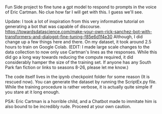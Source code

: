 Fun Side project to fine tune a gpt model to respond to prompts in the voice of Eric Cartman. No clue how far I will get with this. I guess we'll see.

Update: I took a lot of inspiration from this very informative tutorial on generating a bot that was capable of discourse. https://towardsdatascience.com/make-your-own-rick-sanchez-bot-with-transformers-and-dialogpt-fine-tuning-f85e6d1f4e30
Although, I did change up a few things here and there. On my dataset, it took around 2.5 hours to train on Google Colab. (EDIT: I made large scale changes to the data collection to now only use Cartman's lines as the responses. While this did go a long way towards reducing the compute required, it did considerably hamper the size of the training set. If anyone has any South Park fan fiction or links to seasons 8-26, please let me know.)

The code itself lives in the ipynb checkpoint folder for some reason (It is rescued now). You can generate the dataset by running the ScriptEx.py file. While the training procedure is rather verbose, it is actually quite simple if you stare at it long enough. 

PSA: Eric Cartman is a horrible child, and a Chatbot made to immitate him is also bound to be incredibly rude. Proceed at your own caution.
